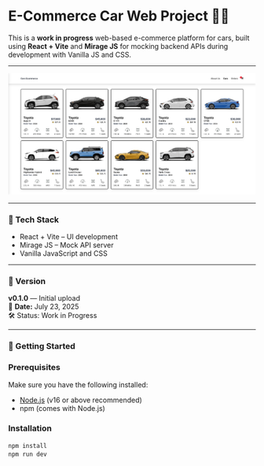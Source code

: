 # E-Commerce Car Web Project 🚗🛒

This is a **work in progress** web-based e-commerce platform for cars, built using **React + Vite** and **Mirage JS** for mocking backend APIs during development with Vanilla JS and CSS.

---

![Car Detail Page](/public/UI-ShowCase.png)

---

### 🧪 Tech Stack

- React + Vite – UI development
- Mirage JS – Mock API server
- Vanilla JavaScript and CSS

---

### 📌 Version

**v0.1.0** — Initial upload  
📅 **Date:** July 23, 2025  
🛠️ Status: Work in Progress

---

### 🚀 Getting Started

### Prerequisites

Make sure you have the following installed:

- [Node.js](https://nodejs.org/) (v16 or above recommended)
- npm (comes with Node.js)

### Installation

```bash
npm install
npm run dev
